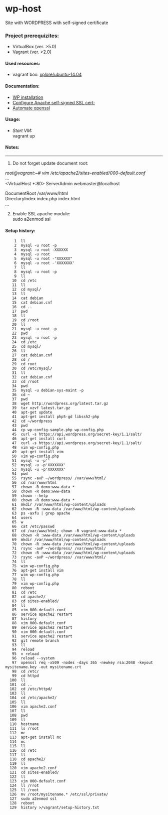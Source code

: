 # wp-host
  Site with WORDPRESS with self-signed certificate



### Project prerequizites:
- VirtualBox (ver. >5.0)
- Vagrant (ver. >2.0)

#### Used resources:
- vagrant box: [xplore/ubuntu-14.04](https://app.vagrantup.com/xplore/boxes/ubuntu-14.04)
  


#### Documentation:
- [WP installation](https://www.digitalocean.com/community/tutorials/how-to-install-wordpress-on-ubuntu-14-04)  
- [Configure Apache self-signed SSL cert:](https://www.sslshopper.com/article-how-to-create-and-install-an-apache-self-signed-certificate.html)  
- [Automate openssl](https://www.shellhacks.com/create-csr-openssl-without-prompt-non-interactive/)  

#### Usage:

- _Start VM:_    
   vagrant up  

#### Notes:
--------------------------------------------------------------------
1. Do not forget update document root:

_root@vagrant:~# vim /etc/apache2/sites-enabled/000-default.conf_  
...  
<VirtualHost *:80>
  ServerAdmin webmaster@localhost

  DocumentRoot /var/www/html  
  DirectoryIndex index.php index.html  
...  

2. Enable SSL apache module:  
   sudo a2enmod ssl

#### Setup history:  
```
    1  ll
    2  mysql -u root -p
    3  mysql -u root -XXXXXX
    4  mysql -u root 
    5  mysql -u root -"XXXXXX"
    6  mysql -u root -'XXXXXXX'
    7  ll
    8  mysql -u root -p
    9  ll
   10  cd /etc
   11  ll
   12  cd mysql/
   13  ll
   14  cat debian
   15  cat debian.cnf 
   16  cd ..
   17  pwd
   18  ll
   19  cd /root
   20  ll
   21  mysql -u root -p
   22  pwd
   23  mysql -u root -p
   24  cd /etc
   25  cd mysql/
   26  ll
   27  cat debian.cnf 
   28  cd /
   29  cd root
   30  cd /etc/mysql/
   31  ll
   32  cat debian.cnf 
   33  cd /root
   34  pwd
   35  mysql -u debian-sys-maint -p
   36  cd ~
   37  pwd
   38  wget http://wordpress.org/latest.tar.gz
   39  tar xzvf latest.tar.gz
   40  apt-get update
   41  apt-get install php5-gd libssh2-php
   42  cd ~/wordpress
   43  pwd
   44  cp wp-config-sample.php wp-config.php
   45  curl -s https://api.wordpress.org/secret-key/1.1/salt/
   46  apt-get install curl
   47  curl -s https://api.wordpress.org/secret-key/1.1/salt/
   48  vim wp-config.php
   49  apt-get install vim
   50  vim wp-config.php
   51  mysql -u -p''
   52  mysql -u -p'XXXXXXX'
   53  mysql -u -p'XXXXXXX'
   54  pwd
   55  rsync -avP ~/wordpress/ /var/www/html/
   56  cd /var/www/html
   57  chown -R demo:www-data *
   58  chown -R demo:www-data 
   59  chown --help
   60  chown -R demo:www-data *
   61  mkdir /var/www/html/wp-content/uploads
   62  chown -R :www-data /var/www/html/wp-content/uploads
   63  ps -axfu | grep apache
   64  users
   65  w
   66  cat /etc/passwd
   67  cd /var/www/html; chown -R vagrant:www-data *
   68  chown -R :www-data /var/www/html/wp-content/uploads
   69  mkdir /var/www/html/wp-content/uploads
   70  chown -R :www-data /var/www/html/wp-content/uploads
   71  rsync -avP ~/wordpress/ /var/www/html/ 
   72  chown -R :www-data /var/www/html/wp-content/uploads
   73  rsync -avP ~/wordpress/ /var/www/html/
   74  ll
   75  wim wp-config.php
   76  apt-get install vim
   77  wim wp-config.php
   78  ll
   79  vim wp-config.php
   80  reboot
   81  cd /etc
   82  cd apache2/
   83  cd sites-enabled/
   84  ll
   85  vim 000-default.conf 
   86  service apache2 restart 
   87  history
   88  vim 000-default.conf 
   89  service apache2 restart 
   90  vim 000-default.conf 
   91  service apache2 restart 
   92  git remote branch
   93  ll
   94  reload
   95  v reload
   96  reload --system 
   97  openssl req -x509 -nodes -days 365 -newkey rsa:2048 -keyout mysitename.key -out mysitename.crt
   98  cd /etc/
   99  cd httpd
  100  ll
  101  cd ..
  102  cd /etc/httpd/
  103  ll
  104  cd /etc/apache2/
  105  ll
  106  vim apache2.conf 
  107  ll
  108  pwd
  109  ll
  110  hostname
  111  ls /root
  112  mc
  113  apt-get install mc
  114  mc
  115  ll
  116  cd /etc
  117  ll
  118  cd apache2/
  119  ll
  120  vim apache2.conf 
  121  cd sites-enabled/
  122  ll
  123  vim 000-default.conf 
  124  ll /rrot
  125  ll /root
  126  mv /root/mysitename.* /etc/ssl/private/
  127  sudo a2enmod ssl
  128  reboot
  129  history >/vagrant/setup-history.txt
```
